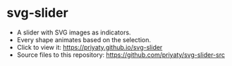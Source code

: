 # svg-slider

- A slider with SVG images as indicators.
- Every shape animates based on the selection.
- Click to view it: https://priyaty.github.io/svg-slider
- Source files to this repository: https://github.com/priyaty/svg-slider-src
